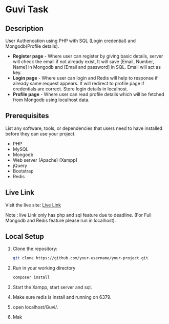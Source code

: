 # Guvi Task

## Description

User Authencation using PHP with SQL (Login credential) and Mongodb(Profile details).

- **Register page** - Where user can register by giving basic details, server will check the email if not already exist, It will save [Email, Number, Name] in Mongodb and [Email and password] in SQL. Email will act as key.
- **Login page** - Where user can login and Redis will help to response if already same request appears. It will redirect to profile page if credentials are correct. Store login details in localhost.
- **Profile page** - Where user can read profile details which will be fetched from Mongodb using localhost data.

## Prerequisites

List any software, tools, or dependencies that users need to have installed before they can use your project.

- PHP 
- MySQL
- Mongodb
- Web server (Apache) [Xampp]
- jQuery
- Bootstrap
- Redis

## Live Link

Visit the live site: [Live Link](https://guvi.alchemial.com) 

Note : live Link only has php and sql feature due to deadline. (For Full Mongodb and Redis feature please run in localhost).


## Local Setup

1. Clone the repository:

   ```bash
   git clone https://github.com/your-username/your-project.git

2. Run in your working directory
   ```bash
   composer install
4. Start the Xampp, start server and sql.
5. Make sure redis is install and running on 6379.
6. open localhost/Guvi/.
7. Mak
